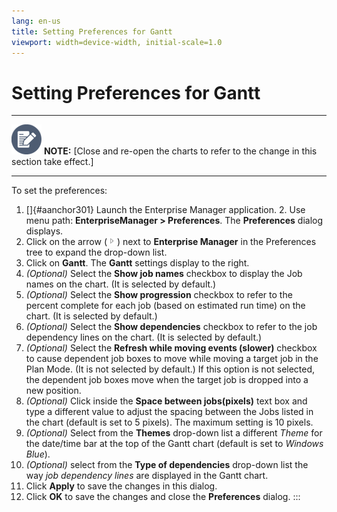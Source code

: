 ```yaml
---
lang: en-us
title: Setting Preferences for Gantt
viewport: width=device-width, initial-scale=1.0
---
```


# Setting Preferences for Gantt

  -------------------------------------------------------------------------------------------------------------------------------- ----------------------------------------------------------------------------------------------------------
  ![White pencil/paper icon on gray circular background](../../../Resources/Images/note-icon(48x48).png "Note icon")   **NOTE:** [Close and re-open the charts to refer to the change in this section take effect.]
  -------------------------------------------------------------------------------------------------------------------------------- ----------------------------------------------------------------------------------------------------------

To set the preferences:

1.  []{#aanchor301} Launch the Enterprise Manager application. 2.  Use menu path: **EnterpriseManager \> Preferences**. The
    **Preferences** dialog displays.
3.  Click on the arrow (![Expand Arrow     ](../../../Resources/Images/EM/EMarrowtoexpand.png "Expand Arrow "))
    next to **Enterprise Manager** in the Preferences tree to expand the
    drop-down list.
4.  Click on **Gantt**. The **Gantt** settings display to the right.
5.  *(Optional)* Select the **Show job names** checkbox
    to display the Job names on the chart. (It is selected by default.)
6.  *(Optional)* Select the **Show progression**
    checkbox to refer to the percent complete for each job (based on
    estimated run time) on the chart. (It is selected by default.)
7.  *(Optional)* Select the **Show dependencies**
    checkbox to refer to the job dependency lines on the chart. (It is
    selected by default.)
8.  *(Optional)* Select the **Refresh while moving
    events (slower)** checkbox to cause dependent job boxes to move
    while moving a target job in the Plan Mode. (It is not selected by
    default.) If this option is not selected, the dependent job boxes
    move when the target job is dropped into a new position.
9.  *(Optional)* Click inside the **Space between
    jobs(pixels)** text box and type a different value to adjust the
    spacing between the Jobs listed in the chart (default is set to 5
    pixels). The maximum setting is 10 pixels.
10. *(Optional)* Select from the **Themes** drop-down
    list a different *Theme* for the date/time bar at the top of the
    Gantt chart (default is set to *Windows Blue*).
11. *(Optional)* select from the **Type of
    dependencies** drop-down list the way *job dependency lines* are
    displayed in the Gantt chart.
12. Click **Apply** to save the changes in this dialog.
13. Click **OK** to save the changes and close the **Preferences**
    dialog.
:::

 


